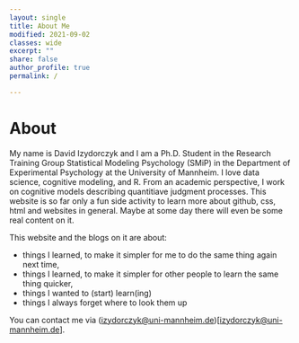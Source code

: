 ```yaml
---
layout: single
title: About Me
modified: 2021-09-02
classes: wide
excerpt: ""
share: false
author_profile: true
permalink: /

---
```


# About 

My name is David Izydorczyk and I am a Ph.D. Student in the Research Training Group Statistical Modeling Psychology (SMiP) in the Department of Experimental Psychology at the University of Mannheim. I love data science, cognitive modeling, and R. From an academic perspective, I work on cognitive models describing quantitiave judgment processes. This website is so far only a fun side activity to learn more about github, css, html and websites in general. Maybe at some day there will even be some real content on it. 


This website and the blogs on it are about: 

- things I learned, to make it simpler for me to do the same thing again next time, 
- things I learned, to make it simpler for other people to learn the same thing quicker,
- things I wanted to (start) learn(ing)
- things I always forget where to look them up 


You can contact me via (izydorczyk@uni-mannheim.de)[izydorczyk@uni-mannheim.de].